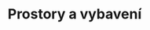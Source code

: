 ---
layout: layouts/archiv.njk
title: Prostory a vybavení
konani: 
perex:  Podívejte se, jak vypadají naše prostory.
foto: akce 2.jpg
alt: Indianské leto
gallery: vybavení
tags: ['archiv']
---